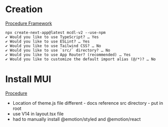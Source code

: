 # Creation
[Procedure Framework](https://nextjs.org/learn/dashboard-app/getting-started)

```
npx create-next-app@latest mcdl-v2 --use-npm 
✔ Would you like to use TypeScript? … Yes
✔ Would you like to use ESLint? … Yes
✔ Would you like to use Tailwind CSS? … No
✔ Would you like to use `src/` directory? … No 
✔ Would you like to use App Router? (recommended) … Yes
✔ Would you like to customize the default import alias (@/*)? … No
```

# Install MUI
[Procedure](https://mui.com/material-ui/integrations/nextjs/)

* Location of theme.js file different - docs reference src directory - put in root
* use V14 in layout.tsx file
* had to manually install @emotion/styled and @emotion/react
